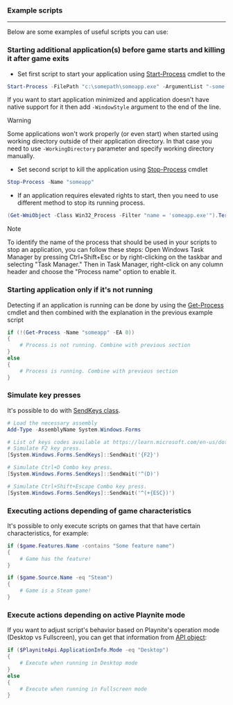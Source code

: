 ### Example scripts
---------------------

Below are some examples of useful scripts you can use:

### Starting additional application(s) before game starts and killing it after game exits

- Set first script to start your application using [Start-Process](https://docs.microsoft.com/en-us/powershell/module/microsoft.powershell.management/start-process?view=powershell-5.1) cmdlet to the

```powershell
Start-Process -FilePath "c:\somepath\someapp.exe" -ArgumentList "-some arguments"
```

If you want to start application minimized and application doesn't have native support for it then add `-WindowStyle` argument to the end of the line.

> [!WARNING]
> Some applications won't work properly (or even start) when started using working directory outside of their application directory. In that case you need to use `-WorkingDirectory` parameter and specify working directory manually.

- Set second script to kill the application using [Stop-Process](https://docs.microsoft.com/en-us/powershell/module/microsoft.powershell.management/stop-process?view=powershell-5.1) cmdlet

```powershell
Stop-Process -Name "someapp"
```

- If an application requires elevated rights to start, then you need to use different method to stop its running process.

```powershell
(Get-WmiObject -Class Win32_Process -Filter "name = 'someapp.exe'").Terminate()
```

> [!NOTE]
> To identify the name of the process that should be used in your scripts to stop an application, you can follow these steps: Open Windows Task Manager by pressing Ctrl+Shift+Esc or by right-clicking on the taskbar and selecting "Task Manager." Then in Task Manager, right-click on any column header and choose the "Process name" option to enable it.

### Starting application only if it's not running

Detecting if an application is running can be done by using the [Get-Process](https://learn.microsoft.com/en-us/powershell/module/microsoft.powershell.management/get-process?view=powershell-7.3) cmdlet and then combined with the explanation in the previous example script

```powershell
if (!(Get-Process -Name "someapp" -EA 0))
{
    # Process is not running. Combine with previous section
}
else
{
    # Process is running. Combine with previous section
}
```

### Simulate key presses

It's possible to do with [SendKeys class](https://learn.microsoft.com/en-us/dotnet/api/system.windows.forms.sendkeys?view=windowsdesktop-6.0#remarks).

```powershell
# Load the necessary assembly
Add-Type -AssemblyName System.Windows.Forms

# List of keys codes available at https://learn.microsoft.com/en-us/dotnet/api/system.windows.forms.sendkeys?view=windowsdesktop-6.0#remarks
# Simulate F2 key press.
[System.Windows.Forms.SendKeys]::SendWait('{F2}')

# Simulate Ctrl+D Combo key press.
[System.Windows.Forms.SendKeys]::SendWait('^(D)')

# Simulate Ctrl+Shift+Escape Combo key press.
[System.Windows.Forms.SendKeys]::SendWait('^(+{ESC})')
```

### Executing actions depending of game characteristics

It's possible to only execute scripts on games that that have certain characteristics, for example:

```powershell
if ($game.Features.Name -contains "Some feature name")
{
    # Game has the feature!
}

if ($game.Source.Name -eq "Steam")
{
    # Game is a Steam game!
}
```

### Execute actions depending on active Playnite mode

If you want to adjust script's behavior based on Playnite's operation mode (Desktop vs Fullscreen), you can get that information from [API object](xref:Playnite.SDK.IPlayniteAPI):

```powershell
if ($PlayniteApi.ApplicationInfo.Mode -eq "Desktop")
{
    # Execute when running in Desktop mode
}
else
{
    # Execute when running in Fullscreen mode
}
```
